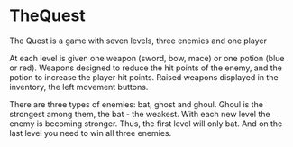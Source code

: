 # TheQuest
The Quest is a game with seven levels, three enemies and one player

At each level is given one weapon (sword, bow, mace) or one potion (blue or red). Weapons designed to reduce the hit points of the enemy, and the potion to increase the player hit points. Raised weapons displayed in the inventory, the left movement buttons.

There are three types of enemies: bat, ghost and ghoul. Ghoul is the strongest among them, the bat - the weakest. With each new level the enemy is becoming stronger. Thus, the first level will only bat. And on the last level you need to win all three enemies.
